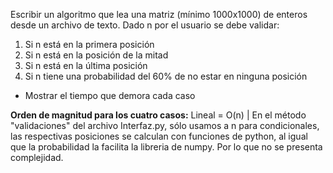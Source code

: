 Escribir un algoritmo que lea una matriz (mínimo 1000x1000) de enteros desde un archivo de texto. Dado n por el usuario se debe validar:

1. Si n está en la primera posición
2. Si n está en la posición de la mitad
3. Si n está en la última posición
4. Si n tiene una probabilidad del 60% de no estar en ninguna posición

* Mostrar el tiempo que demora cada caso

**Orden de magnitud para los cuatro casos:** Lineal = O(n) | En el método "validaciones" del archivo Interfaz.py, sólo usamos a n para condicionales, las respectivas posiciones se calculan con funciones de python, al igual que la probabilidad la facilita la libreria de numpy. Por lo que no se presenta complejidad.
